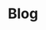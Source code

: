 ---
title: Blog
description: "Explore o blog da Palma Produções. Aqui, compartilhamos notícias e atualizações sobre nossos projetos inovadores. Descubra o impacto que estamos fazendo."
image:
  url: "/images/content/pages/blog.jpg"
  alt: "Palma Produções - Portfolio"
  width: 1200
  height: 628
---